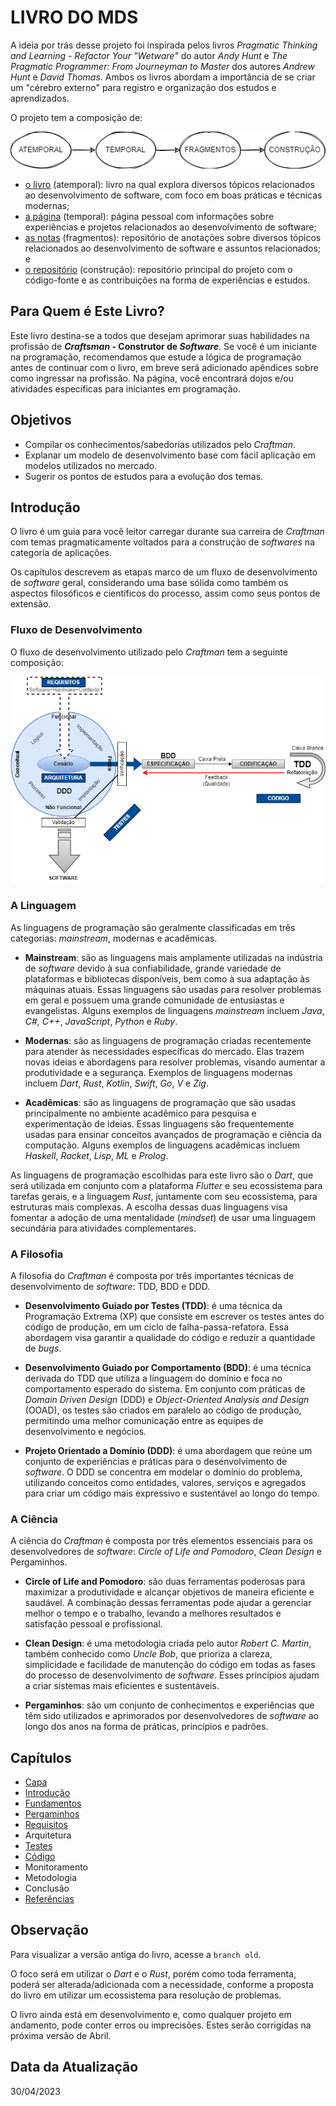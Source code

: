 # LIVRO DO MDS

A ideia por trás desse projeto foi inspirada pelos livros _Pragmatic Thinking and Learning - Refactor Your "Wetware"_ do autor _Andy Hunt_ e _The Pragmatic Programmer: From Journeyman to Master_ dos autores _Andrew Hunt_ e _David Thomas_. Ambos os livros abordam a importância de se criar um "cérebro externo" para registro e organização dos estudos e aprendizados.

O projeto tem a composição de:

![Composição do Projeto](./assets/introduction-project-composition.png 'Composição do Projeto')

- [o livro](https://github.com/mdssjc/mds/ 'o livro') (atemporal): livro na qual explora diversos tópicos relacionados ao desenvolvimento de software, com foco em boas práticas e técnicas modernas;
- [a página](https://marcelo-mds.dev/ 'a página') (temporal): página pessoal com informações sobre experiências e projetos relacionados ao desenvolvimento de software;
- [as notas](https://github.com/mdssjc/mds-notes/ 'as notas') (fragmentos): repositório de anotações sobre diversos tópicos relacionados ao desenvolvimento de software e assuntos relacionados; e
- [o repositório](https://github.com/mdssjc/ 'o repositório') (construção): repositório principal do projeto com o código-fonte e as contribuições na forma de experiências e estudos.

## Para Quem é Este Livro?

Este livro destina-se a todos que desejam aprimorar suas habilidades na profissão de **_Craftsman_ - Construtor de _Software_**. Se você é um iniciante na programação, recomendamos que estude a lógica de programação antes de continuar com o livro, em breve será adicionado apêndices sobre como ingressar na profissão. Na página, você encontrará dojos e/ou atividades específicas para iniciantes em programação.

## Objetivos

- Compilar os conhecimentos/sabedorias utilizados pelo _Craftman_.
- Explanar um modelo de desenvolvimento base com fácil aplicação em modelos utilizados no mercado.
- Sugerir os pontos de estudos para a evolução dos temas.

## Introdução

O livro é um guia para você leitor carregar durante sua carreira de _Craftman_ com temas pragmaticamente voltados para a construção de _softwares_ na categoria de aplicações.

Os capítulos descrevem as etapas marco de um fluxo de desenvolvimento de _software_ geral, considerando uma base sólida como também os aspectos filosóficos e científicos do processo, assim como seus pontos de extensão.

### Fluxo de Desenvolvimento

O fluxo de desenvolvimento utilizado pelo _Craftman_ tem a seguinte composição:

![Fluxo de Desenvolvimento](./assets/introduction-development-flow.png 'Fluxo de Desenvolvimento')

### A Linguagem

As linguagens de programação são geralmente classificadas em três categorias: _mainstream_, modernas e acadêmicas.

- **Mainstream**: são as linguagens mais amplamente utilizadas na indústria de _software_ devido à sua confiabilidade, grande variedade de plataformas e bibliotecas disponíveis, bem como à sua adaptação às máquinas atuais. Essas linguagens são usadas para resolver problemas em geral e possuem uma grande comunidade de entusiastas e evangelistas. Alguns exemplos de linguagens _mainstream_ incluem _Java_, _C#,_ _C++_, _JavaScript_, _Python_ e _Ruby_.

- **Modernas**: são as linguagens de programação criadas recentemente para atender às necessidades específicas do mercado. Elas trazem novas ideias e abordagens para resolver problemas, visando aumentar a produtividade e a segurança. Exemplos de linguagens modernas incluem _Dart_, _Rust_, _Kotlin_, _Swift_, _Go_, _V_ e _Zig_.

- **Acadêmicas**: são as linguagens de programação que são usadas principalmente no ambiente acadêmico para pesquisa e experimentação de ideias. Essas linguagens são frequentemente usadas para ensinar conceitos avançados de programação e ciência da computação. Alguns exemplos de linguagens acadêmicas incluem _Haskell_, _Racket_, _Lisp_, _ML_ e _Prolog_.

As linguagens de programação escolhidas para este livro são o _Dart_, que será utilizada em conjunto com a plataforma _Flutter_ e seu ecossistema para tarefas gerais, e a linguagem _Rust_, juntamente com seu ecossistema, para estruturas mais complexas. A escolha dessas duas linguagens visa fomentar a adoção de uma mentalidade (_mindset_) de usar uma linguagem secundária para atividades complementares.

### A Filosofia

A filosofia do _Craftman_ é composta por três importantes técnicas de desenvolvimento de _software_: TDD, BDD e DDD.

- **Desenvolvimento Guiado por Testes (TDD)**: é uma técnica da Programação Extrema (XP) que consiste em escrever os testes antes do código de produção, em um ciclo de falha-passa-refatora. Essa abordagem visa garantir a qualidade do código e reduzir a quantidade de _bugs_.

- **Desenvolvimento Guiado por Comportamento (BDD)**: é uma técnica derivada do TDD que utiliza a linguagem do domínio e foca no comportamento esperado do sistema. Em conjunto com práticas de _Domain Driven Design_ (DDD) e _Object-Oriented Analysis and Design_ (OOAD), os testes são criados em paralelo ao código de produção, permitindo uma melhor comunicação entre as equipes de desenvolvimento e negócios.

- **Projeto Orientado a Domínio (DDD)**: é uma abordagem que reúne um conjunto de experiências e práticas para o desenvolvimento de _software_. O DDD se concentra em modelar o domínio do problema, utilizando conceitos como entidades, valores, serviços e agregados para criar um código mais expressivo e sustentável ao longo do tempo.

### A Ciência

A ciência do _Craftman_ é composta por três elementos essenciais para os desenvolvedores de _software_: _Circle of Life and Pomodoro_, _Clean Design_ e Pergaminhos.

- **Circle of Life and Pomodoro**: são duas ferramentas poderosas para maximizar a produtividade e alcançar objetivos de maneira eficiente e saudável. A combinação dessas ferramentas pode ajudar a gerenciar melhor o tempo e o trabalho, levando a melhores resultados e satisfação pessoal e profissional.

- **Clean Design**: é uma metodologia criada pelo autor _Robert C. Martin_, também conhecido como _Uncle Bob_, que prioriza a clareza, simplicidade e facilidade de manutenção do código em todas as fases do processo de desenvolvimento de _software_. Esses princípios ajudam a criar sistemas mais eficientes e sustentáveis.

- **Pergaminhos**: são um conjunto de conhecimentos e experiências que têm sido utilizados e aprimorados por desenvolvedores de _software_ ao longo dos anos na forma de práticas, princípios e padrões.

## Capítulos

- [Capa](cover.md 'Capa')
- [Introdução](readme.md 'Introdução')
- [Fundamentos](foundations/readme.md 'Fundamentos')
- [Pergaminhos](scrolls/readme.md 'Pergaminhos')
- [Requisitos](requirements/readme.md 'Requisitos')
- Arquitetura
- [Testes](testing/readme.md 'Testes')
- [Código](coding/readme.md 'Código')
- Monitoramento
- Metodologia
- Conclusão
- [Referências](references.md 'Referências')

## Observação

Para visualizar a versão antiga do livro, acesse a `branch old`.

O foco será em utilizar o _Dart_ e o _Rust_, porém como toda ferramenta, poderá ser alterada/adicionada com a necessidade, conforme a proposta do livro em utilizar um ecossistema para resolução de problemas.

O livro ainda está em desenvolvimento e, como qualquer projeto em andamento, pode conter erros ou imprecisões. Estes serão corrigidas na próxima versão de Abril.

## Data da Atualização

30/04/2023
